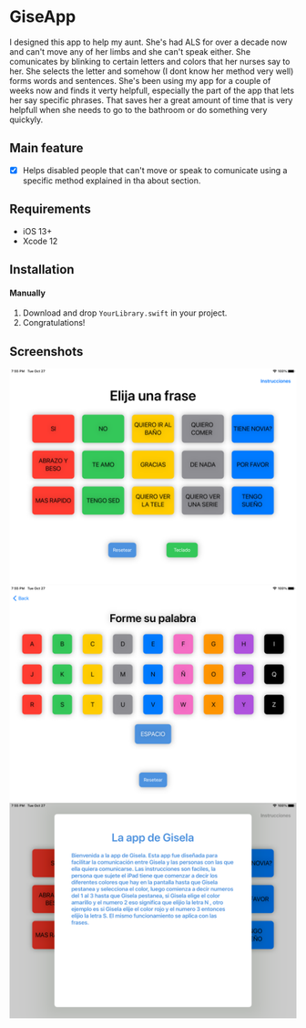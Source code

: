 # GiseApp

I designed this app to help my aunt. She's had ALS for over a decade now and can't move any of her limbs and she can't speak either. She comunicates by blinking to certain letters and colors that her nurses say to her. She selects the letter and somehow (I dont know her method very well) forms words and sentences. 
She's been using my app for a couple of weeks now and finds it verty helpfull, especially the part of the app that lets her say specific phrases. That saves her a great amount of time that is very helpfull when she needs to go to the bathroom or do something very quickyly.

## Main feature

- [x] Helps disabled people that can't move or speak to comunicate using a specific method explained in tha about section.

## Requirements

- iOS 13+
- Xcode 12

## Installation

#### Manually
1. Download and drop ```YourLibrary.swift``` in your project.  
2. Congratulations!  

## Screenshots

<img src="Screenshots/Frases.png" width="700">
<img src="Screenshots/Teclado.png" width="700">
<img src="Screenshots/Instrucciones.png" width="700">
